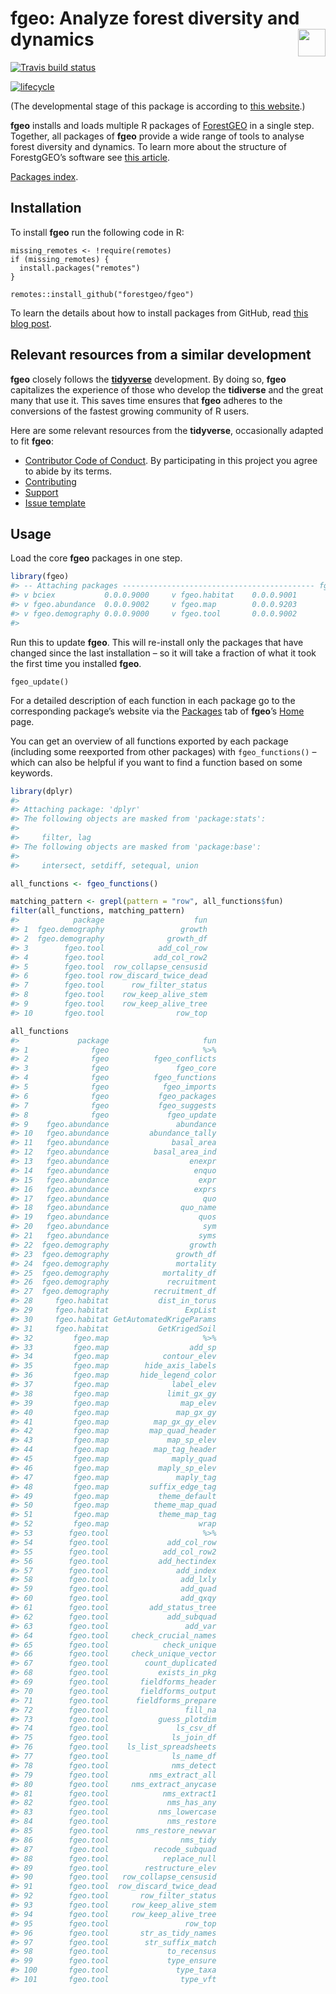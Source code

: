 
<!-- README.md is generated from README.Rmd. Please edit that file -->

# fgeo: Analyze forest diversity and dynamics <img src="https://i.imgur.com/39pvr4n.png" align="right" height=44 />

[![Travis build
status](https://travis-ci.org/forestgeo/fgeo.svg?branch=master)](https://travis-ci.org/forestgeo/fgeo)

[![lifecycle](https://img.shields.io/badge/lifecycle-experimental-orange.svg)](https://www.tidyverse.org/lifecycle/#experimental)

(The developmental stage of this package is according to [this
website](https://www.tidyverse.org/lifecycle/).)

**fgeo** installs and loads multiple R packages of
[ForestGEO](http://www.forestgeo.si.edu/) in a single step. Together,
all packages of **fgeo** provide a wide range of tools to analyse forest
diversity and dynamics. To learn more about the structure of
ForestgGEO’s software see [this article](https://goo.gl/c5X6qk).

[Packages index](https://forestgeo.github.io/fgeo/reference/index.html).

## Installation

To install **fgeo** run the following code in R:

    missing_remotes <- !require(remotes)
    if (missing_remotes) {
      install.packages("remotes")
    }
    
    remotes::install_github("forestgeo/fgeo")

To learn the details about how to install packages from GitHub, read
[this blog post](https://goo.gl/dQKEeg).

## Relevant resources from a similar development

**fgeo** closely follows the [**tidyverse**](https://www.tidyverse.org)
development. By doing so, **fgeo** capitalizes the experience of those
who develop the **tidiverse** and the great many that use it. This saves
time ensures that **fgeo** adheres to the conversions of the fastest
growing community of R users.

Here are some relevant resources from the **tidyverse**, occasionally
adapted to fit **fgeo**:

  - [Contributor Code of Conduct](.github/CODE_OF_CONDUCT.md). By
    participating in this project you agree to abide by its terms.
  - [Contributing](.github/CONTRIBUTING.md)
  - [Support](.github/SUPPORT.md)
  - [Issue template](.github/ISSUE_TEMPLATE.md)

## Usage

Load the core **fgeo** packages in one step.

``` r
library(fgeo)
#> -- Attaching packages ------------------------------------------- fgeo 0.0.0.9000 --
#> v bciex           0.0.0.9000     v fgeo.habitat    0.0.0.9001
#> v fgeo.abundance  0.0.0.9002     v fgeo.map        0.0.0.9203
#> v fgeo.demography 0.0.0.9000     v fgeo.tool       0.0.0.9002
#> 
```

Run this to update **fgeo**. This will re-install only the packages that
have changed since the last installation – so it will take a fraction of
what it took the first time you installed **fgeo**.

    fgeo_update()

For a detailed description of each function in each package go to the
corresponding package’s website via the
[Packages](https://forestgeo.github.io/fgeo/reference/index.html) tab of
**fgeo**’s [Home](https://forestgeo.github.io/fgeo/index.html) page.

You can get an overview of all functions exported by each package
(including some reexported from other packages) with `fgeo_functions()`
– which can also be helpful if you want to find a function based on
some keywords.

``` r
library(dplyr)
#> 
#> Attaching package: 'dplyr'
#> The following objects are masked from 'package:stats':
#> 
#>     filter, lag
#> The following objects are masked from 'package:base':
#> 
#>     intersect, setdiff, setequal, union

all_functions <- fgeo_functions()

matching_pattern <- grepl(pattern = "row", all_functions$fun)
filter(all_functions, matching_pattern)
#>            package                    fun
#> 1  fgeo.demography                 growth
#> 2  fgeo.demography              growth_df
#> 3        fgeo.tool            add_col_row
#> 4        fgeo.tool           add_col_row2
#> 5        fgeo.tool  row_collapse_censusid
#> 6        fgeo.tool row_discard_twice_dead
#> 7        fgeo.tool      row_filter_status
#> 8        fgeo.tool    row_keep_alive_stem
#> 9        fgeo.tool    row_keep_alive_tree
#> 10       fgeo.tool                row_top
```

``` r
all_functions
#>             package                     fun
#> 1              fgeo                     %>%
#> 2              fgeo          fgeo_conflicts
#> 3              fgeo               fgeo_core
#> 4              fgeo          fgeo_functions
#> 5              fgeo            fgeo_imports
#> 6              fgeo           fgeo_packages
#> 7              fgeo           fgeo_suggests
#> 8              fgeo             fgeo_update
#> 9    fgeo.abundance               abundance
#> 10   fgeo.abundance         abundance_tally
#> 11   fgeo.abundance              basal_area
#> 12   fgeo.abundance          basal_area_ind
#> 13   fgeo.abundance                  enexpr
#> 14   fgeo.abundance                   enquo
#> 15   fgeo.abundance                    expr
#> 16   fgeo.abundance                   exprs
#> 17   fgeo.abundance                     quo
#> 18   fgeo.abundance                quo_name
#> 19   fgeo.abundance                    quos
#> 20   fgeo.abundance                     sym
#> 21   fgeo.abundance                    syms
#> 22  fgeo.demography                  growth
#> 23  fgeo.demography               growth_df
#> 24  fgeo.demography               mortality
#> 25  fgeo.demography            mortality_df
#> 26  fgeo.demography             recruitment
#> 27  fgeo.demography          recruitment_df
#> 28     fgeo.habitat           dist_in_torus
#> 29     fgeo.habitat                 ExpList
#> 30     fgeo.habitat GetAutomatedKrigeParams
#> 31     fgeo.habitat           GetKrigedSoil
#> 32         fgeo.map                     %>%
#> 33         fgeo.map                  add_sp
#> 34         fgeo.map            contour_elev
#> 35         fgeo.map        hide_axis_labels
#> 36         fgeo.map       hide_legend_color
#> 37         fgeo.map              label_elev
#> 38         fgeo.map             limit_gx_gy
#> 39         fgeo.map                map_elev
#> 40         fgeo.map               map_gx_gy
#> 41         fgeo.map          map_gx_gy_elev
#> 42         fgeo.map         map_quad_header
#> 43         fgeo.map             map_sp_elev
#> 44         fgeo.map          map_tag_header
#> 45         fgeo.map              maply_quad
#> 46         fgeo.map           maply_sp_elev
#> 47         fgeo.map               maply_tag
#> 48         fgeo.map         suffix_edge_tag
#> 49         fgeo.map           theme_default
#> 50         fgeo.map          theme_map_quad
#> 51         fgeo.map           theme_map_tag
#> 52         fgeo.map                    wrap
#> 53        fgeo.tool                     %>%
#> 54        fgeo.tool             add_col_row
#> 55        fgeo.tool            add_col_row2
#> 56        fgeo.tool           add_hectindex
#> 57        fgeo.tool               add_index
#> 58        fgeo.tool                add_lxly
#> 59        fgeo.tool                add_quad
#> 60        fgeo.tool                add_qxqy
#> 61        fgeo.tool         add_status_tree
#> 62        fgeo.tool             add_subquad
#> 63        fgeo.tool                 add_var
#> 64        fgeo.tool     check_crucial_names
#> 65        fgeo.tool            check_unique
#> 66        fgeo.tool     check_unique_vector
#> 67        fgeo.tool        count_duplicated
#> 68        fgeo.tool           exists_in_pkg
#> 69        fgeo.tool       fieldforms_header
#> 70        fgeo.tool       fieldforms_output
#> 71        fgeo.tool      fieldforms_prepare
#> 72        fgeo.tool                 fill_na
#> 73        fgeo.tool           guess_plotdim
#> 74        fgeo.tool               ls_csv_df
#> 75        fgeo.tool              ls_join_df
#> 76        fgeo.tool    ls_list_spreadsheets
#> 77        fgeo.tool              ls_name_df
#> 78        fgeo.tool              nms_detect
#> 79        fgeo.tool         nms_extract_all
#> 80        fgeo.tool     nms_extract_anycase
#> 81        fgeo.tool            nms_extract1
#> 82        fgeo.tool             nms_has_any
#> 83        fgeo.tool           nms_lowercase
#> 84        fgeo.tool             nms_restore
#> 85        fgeo.tool      nms_restore_newvar
#> 86        fgeo.tool                nms_tidy
#> 87        fgeo.tool          recode_subquad
#> 88        fgeo.tool            replace_null
#> 89        fgeo.tool        restructure_elev
#> 90        fgeo.tool   row_collapse_censusid
#> 91        fgeo.tool  row_discard_twice_dead
#> 92        fgeo.tool       row_filter_status
#> 93        fgeo.tool     row_keep_alive_stem
#> 94        fgeo.tool     row_keep_alive_tree
#> 95        fgeo.tool                 row_top
#> 96        fgeo.tool       str_as_tidy_names
#> 97        fgeo.tool        str_suffix_match
#> 98        fgeo.tool             to_recensus
#> 99        fgeo.tool             type_ensure
#> 100       fgeo.tool               type_taxa
#> 101       fgeo.tool                type_vft
```
